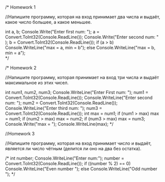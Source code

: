 /* Homework 1

//Напишите программу, которая на вход принимает два числа и выдаёт, какое число большее, а какое меньшее.

int a, b;
Console.Write("Enter first num: ");
a = Convert.ToInt32(Console.ReadLine());
Console.Write("Enter second num: " );
b = Convert.ToInt32(Console.ReadLine());
if (a > b)
    Console.WriteLine("max = a, min = b");
else 
    Console.WriteLine("max = b, min = a");  
    */

/* Homework 2

//Напишите программу, которая принимает на вход три числа и выдаёт максимальное из этих чисел. 

int num1, num2, num3;
Console.WriteLine("Enter First num: ");
num1 = Convert.ToInt32(Console.ReadLine());
Console.WriteLine("Enter second num: ");
num2 = Convert.ToInt32(Console.ReadLine());
Console.WriteLine("Enter third num: ");
num3 = Convert.ToInt32(Console.ReadLine());
int max = num1;
 if (num1 > max) max = num1;
 if (num2 > max) max = num2;
 if (num3 > max) max = num3;
Console.Write("max = ");
Console.WriteLine(max);
*/

//Homework 3

//Напишите программу, которая на вход принимает число и выдаёт, является ли число чётным (делится ли оно на два без остатка).

/*
int number;
Console.WriteLine("Enter num:");
number = Convert.ToInt32(Console.ReadLine());
if ((number % 2) == 0)
    Console.WriteLine("Even number ");
else 
    Console.WriteLine("Odd number ");
*/
